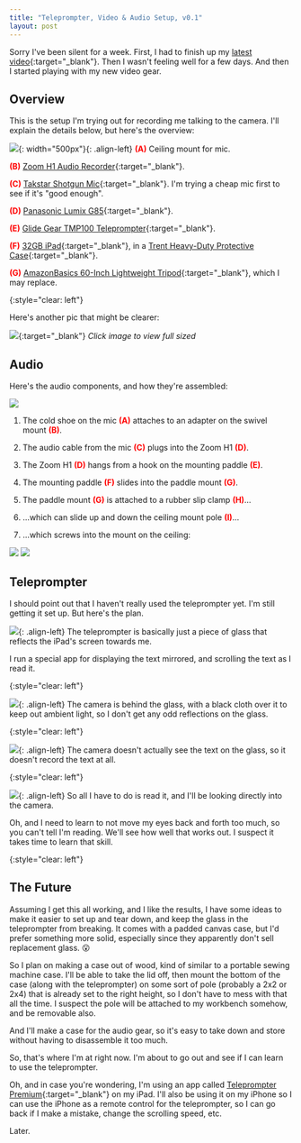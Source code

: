 ```yaml
---
title: "Teleprompter, Video & Audio Setup, v0.1"
layout: post
---
```

Sorry I've been silent for a week. First, I had to finish up my [latest video](https://youtu.be/g5unV5jTNI4){:target="_blank"}. Then I wasn't feeling well for a few days. And then I started playing with my new video gear.

## Overview

This is the setup I'm trying out for recording me talking to the camera. I'll explain the details below, but here's the overview:

![](/assets/images-posts/2019-05-08.1.01.jpg){: width="500px"}{: .align-left}
**<span style="color:red">(A)</span>** Ceiling mount for mic.

**<span style="color:red">(B)</span>** [Zoom H1 Audio Recorder](https://amzn.to/2Yd8Xsd){:target="_blank"}.

**<span style="color:red">(C)</span>** [Takstar Shotgun Mic](https://amzn.to/2YkNpdr){:target="_blank"}. I'm trying a cheap mic first to see if it's "good enough".

**<span style="color:red">(D)</span>** [Panasonic Lumix G85](https://amzn.to/2ZNKuLN){:target="_blank"}.

**<span style="color:red">(E)</span>** [Glide Gear TMP100 Teleprompter](https://amzn.to/2PJkxZ5){:target="_blank"}.

**<span style="color:red">(F)</span>** [32GB iPad](https://amzn.to/2ZNMvYl){:target="_blank"}, in a [Trent Heavy-Duty Protective Case](https://amzn.to/2YhRajx){:target="_blank"}.

**<span style="color:red">(G)</span>** [AmazonBasics 60-Inch Lightweight Tripod](https://amzn.to/2Vpg3gu){:target="_blank"}, which I may replace.

{:style="clear: left"}

Here's another pic that might be clearer:

[![](/assets/images-posts/2019-05-08.1.02.jpg)](/assets/images-posts/2019-05-08.1.02.jpg){:target="_blank"}
*Click image to view full sized*

## Audio

Here's the audio components, and how they're assembled:

![](/assets/images-posts/2019-05-08.1.03.jpg)

1. The cold shoe on the mic **<span style="color:red">(A)</span>** attaches to an adapter on the swivel mount **<span style="color:red">(B)</span>**.

2. The audio cable from the mic **<span style="color:red">(C)</span>** plugs into the Zoom H1 **<span style="color:red">(D)</span>**.

3. The Zoom H1 **<span style="color:red">(D)</span>** hangs from a hook on the mounting paddle **<span style="color:red">(E)</span>**.

4. The mounting paddle **<span style="color:red">(F)</span>** slides into the paddle mount **<span style="color:red">(G)</span>**.

5. The paddle mount **<span style="color:red">(G)</span>** is attached to a rubber slip clamp **<span style="color:red">(H)</span>**...

6. ...which can slide up and down the ceiling mount pole **<span style="color:red">(I)</span>**...

7. ...which screws into the mount on the ceiling:

![](/assets/images-posts/2019-05-08.1.04.jpg) ![](/assets/images-posts/2019-05-08.1.05.jpg)

## Teleprompter

I should point out that I haven't really used the teleprompter yet. I'm still getting it set up. But here's the plan.

![](/assets/images-posts/2019-05-08.1.06.jpg){: .align-left}
The teleprompter is basically just a piece of glass that reflects the iPad's screen towards me.

I run a special app for displaying the text mirrored, and scrolling the text as I read it.

{:style="clear: left"}

![](/assets/images-posts/2019-05-08.1.07.jpg){: .align-left}
The camera is behind the glass, with a black cloth over it to keep out ambient light, so I don't get any odd reflections on the glass.

{:style="clear: left"}

![](/assets/images-posts/2019-05-08.1.08.jpg){: .align-left}
The camera doesn't actually see the text on the glass, so it doesn't record the text at all.

{:style="clear: left"}

![](/assets/images-posts/2019-05-08.1.09.jpg){: .align-left}
So all I have to do is read it, and I'll be looking directly into the camera.

Oh, and I need to learn to not move my eyes back and forth too much, so you can't tell I'm reading. We'll see how well that works out. I suspect it takes time to learn that skill.

{:style="clear: left"}


## The Future

Assuming I get this all working, and I like the results, I have some ideas to make it easier to set up and tear down, and keep the glass in the teleprompter from breaking. It comes with a padded canvas case, but I'd prefer something more solid, especially since they apparently don't sell replacement glass. 😮

So I plan on making a case out of wood, kind of similar to a portable sewing machine case. I'll be able to take the lid off, then mount the bottom of the case (along with the teleprompter) on some sort of pole (probably a 2x2 or 2x4) that is already set to the right height, so I don't have to mess with that all the time. I suspect the pole will be attached to my workbench somehow, and be removable also.

And I'll make a case for the audio gear, so it's easy to take down and store without having to disassemble it too much.

So, that's where I'm at right now. I'm about to go out and see if I can learn to use the teleprompter.

Oh, and in case you're wondering, I'm using an app called [Teleprompter Premium](https://itunes.apple.com/us/app/teleprompter-premium/id941070561?mt=8){:target="_blank"} on my iPad. I'll also be using it on my iPhone so I can use the iPhone as a remote control for the teleprompter, so I can go back if I make a mistake, change the scrolling speed, etc.

Later.